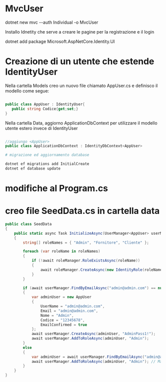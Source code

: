 # MvcUser

dotnet new mvc --auth Individual -o MvcUser

Installo Idnetity che serve a creare le pagine per la registrazione e il login

dotnet add package Microsoft.AspNetCore.Identity.UI

# Creazione di un utente che estende IdentityUser

Nella cartella Models creo un nuovo file chiamato AppUser.cs e definisco il modello come segue:

 ```csharp

public class AppUser : IdentityUser{
    public string Codice{get;set;}
}

 ```

 Nella cartella Data, aggiorno ApplicationDbContext per utilizzare il modello utente estero invece di IdentityUser

 ```csharp

//aggiungo <AppUser>
 public class ApplicationDbContext : IdentityDbContext<AppUser>

 ```

  ```bash
# migrazione ed aggiornamento database

dotnet ef migrations add InitialCreate
dotnet ef database update


 ```

 # modifiche al Program.cs




 # creo file SeedData.cs in cartella data

```csharp
public class SeedData
{
    public static async Task InitializeAsync(UserManager<AppUser> userManager, RoleManager<IdentityRole> roleManager)
    {
        string[] roleNames = { "Admin", "Fornitore", "Cliente" };

        foreach (var roleName in roleNames)
        {
            if (!await roleManager.RoleExistsAsync(roleName))
            {
                await roleManager.CreateAsync(new IdentityRole(roleName)); // Corretto da .rolemanager a roleManager
            }
        }

        if (await userManager.FindByEmailAsync("admin@admin.com") == null)
        {
            var adminUser = new AppUser
            {
                UserName = "admin@admin.com",
                Email = "admin@admin.com",
                Nome = "Admin",
                Codice = "12345678",
                EmailConfirmed = true
            };
            await userManager.CreateAsync(adminUser, "AdminPass1!");
            await userManager.AddToRoleAsync(adminUser, "Admin");
        }
        else
        {
            var adminUser = await userManager.FindByEmailAsync("admin@admin.com");
            await userManager.AddToRoleAsync(adminUser, "Admin"); // Mancava il punto e virgola
        }
    }
}

 ```
